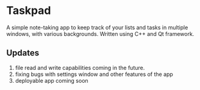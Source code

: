 # Taskpad
A simple note-taking app to keep track of your lists and tasks in multiple windows, with various backgrounds.
Written using C++ and Qt framework.

## Updates
1. file read and write capabilities coming in the future.
2. fixing bugs with settings window and other features of the app
3. deployable app coming soon
